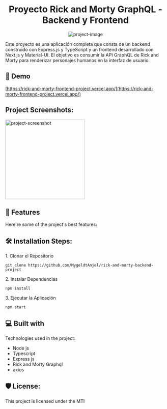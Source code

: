 <h1 align="center" id="title">Proyecto Rick and Morty GraphQL - Backend y Frontend</h1>

<p align="center"><img src="https://drive.google.com/u/0/uc?id=11kEXJhyadNuSphWSgyo9c46JSRHkKs1C&amp;export=download" alt="project-image"></p>

<p id="description">Este proyecto es una aplicación completa que consta de un backend construido con Express.js y TypeScript y un frontend desarrollado con Next.js y Material-UI. El objetivo es consumir la API GraphQL de Rick and Morty para renderizar personajes humanos en la interfaz de usuario.</p>

<h2>🚀 Demo</h2>

[https://rick-and-morty-frontend-project.vercel.app/](https://rick-and-morty-frontend-project.vercel.app/)

<h2>Project Screenshots:</h2>

<img src="https://drive.google.com/u/0/uc?id=15fp5ZIM4hVJjLx8vMVXVBJcNOFxPO6IU&amp;export=download" alt="project-screenshot" width="250" height="250/">

  
  
<h2>🧐 Features</h2>

Here're some of the project's best features:

<h2>🛠️ Installation Steps:</h2>

<p>1. Clonar el Repositorio</p>

```
git clone https://github.com/MygeldtAnjel/rick-and-morty-backend-project
```

<p>2. Instalar Dependencias</p>

```
npm install
```

<p>3. Ejecutar la Aplicación</p>

```
npm start
```

  
  
<h2>💻 Built with</h2>

Technologies used in the project:

*   Node js
*   Typescript
*   Express js
*   Rick and Morty Graphql
*   axios

<h2>🛡️ License:</h2>

This project is licensed under the MTI
